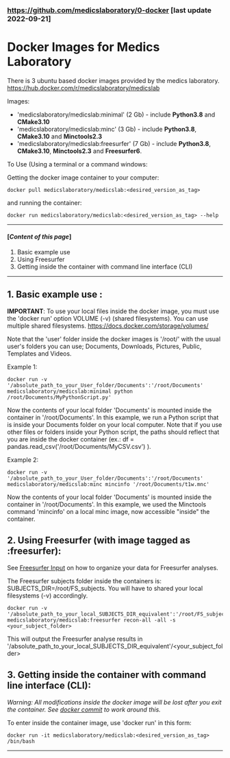 ### https://github.com/medicslaboratory/0-docker [last update 2022-09-21]

# Docker Images for Medics Laboratory
There is 3 ubuntu based docker images provided by the medics laboratory. https://hub.docker.com/r/medicslaboratory/medicslab

Images:

  - 'medicslaboratory/medicslab:minimal' (2 Gb) - include **Python3.8** and **CMake3.10**
  - 'medicslaboratory/medicslab:minc' (3 Gb) - include **Python3.8**, **CMake3.10** and **Minctools2.3**
  - 'medicslaboratory/medicslab:freesurfer' (7 Gb) - include **Python3.8**, **CMake3.10**, **Minctools2.3** and **Freesurfer6**.

To Use (Using a terminal or a command windows:

  Getting the docker image container to your computer:
  ```  
  docker pull medicslaboratory/medicslab:<desired_version_as_tag>  
  ```
  and running the container:
  ```  
  docker run medicslaboratory/medicslab:<desired_version_as_tag> --help 
  ```
<!-- Tip: [If you don’t want to preface the docker command with sudo](https://docs.docker.com/engine/install/linux-postinstall/). -->
---------------------------
#### [*Content of this page*]
1. Basic example use
2. Using Freesurfer
3. Getting inside the container with command line interface (CLI)

----------------------


## 1. Basic example use :
**IMPORTANT**: To use your local files inside the docker image, you must use the 'docker run' option VOLUME (-v) (shared filesystems). You can use multiple shared filesystems. https://docs.docker.com/storage/volumes/

Note that the 'user' folder inside the docker images is '/root/' with the usual user's folders you can use; Documents, Downloads, Pictures, Public, Templates and Videos.

Example 1:
```
docker run -v '/absolute_path_to_your_User_folder/Documents':'/root/Documents' medicslaboratory/medicslab:minimal python /root/Documents/MyPythonScript.py' 
```
Now the contents of your local folder 'Documents' is mounted inside the container in '/root/Documents'. In this example, we run a Python script that is inside your Documents folder on your local computer. Note that if you use other files or folders inside your Python script, the paths should reflect that you are inside the docker container (ex.: df = pandas.read_csv('/root/Documents/MyCSV.csv') ). 

Example 2:
```
docker run -v '/absolute_path_to_your_User_folder/Documents':'/root/Documents' medicslaboratory/medicslab:minc mincinfo '/root/Documents/t1w.mnc' 
```
Now the contents of your local folder 'Documents' is mounted inside the container in '/root/Documents'. In this example, we used the Minctools command 'mincinfo' on a local minc image, now accessible "inside" the container. 

## 2. Using Freesurfer (with image tagged as :freesurfer):
See [Freesurfer Input](https://surfer.nmr.mgh.harvard.edu/fswiki/ReconAllOutputFiles#A001.mgz) on how to organize your data for Freesurfer analyses.

The Freesurfer subjects folder inside the containers is: SUBJECTS_DIR=/root/FS_subjects. You will have to shared your local filesystems (-v) accordingly.

```
docker run -v '/absolute_path_to_your_local_SUBJECTS_DIR_equivalent':'/root/FS_subjects' medicslaboratory/medicslab:freesurfer recon-all -all -s <your_subject_folder>
```
This will output the Freesurfer analyse results in '/absolute_path_to_your_local_SUBJECTS_DIR_equivalent'/<your_subject_folder>

## 3. Getting inside the container with command line interface (CLI):
*Warning: All modifications inside the docker image will be lost after you exit the container. See [docker commit](https://docs.docker.com/engine/reference/commandline/commit/) to work around this.*

To enter inside the container image, use 'docker run' in this form:
```
docker run -it medicslaboratory/medicslab:<desired_version_as_tag> /bin/bash
```


--------------------
<!-- louis.dieumegarde@cervo.ulaval.ca -->
